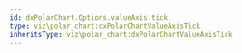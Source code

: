 ```yaml
---
id: dxPolarChart.Options.valueAxis.tick
type: viz\polar_chart:dxPolarChartValueAxisTick
inheritsType: viz\polar_chart:dxPolarChartValueAxisTick
---
```

